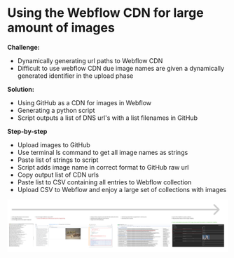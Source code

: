 # Using the Webflow CDN for large amount of images

**Challenge:**

-   Dynamically generating url paths to Webflow CDN
-   Difficult to use webflow CDN due image names are given a dynamically generated identifier in the upload phase

**Solution:**

-   Using GitHub as a CDN for images in Webflow
-   Generating a python script
-   Script outputs a list of DNS url's with a list filenames in GitHub

**Step-by-step**

-   Upload images to GitHub
-   Use terminal ls command to get all image names as strings
-   Paste list of strings to script
-   Script adds image name in correct format to GitHub raw url
-   Copy output list of CDN urls
-   Paste list to CSV containing all entries to Webflow collection
-   Upload CSV to Webflow and enjoy a large set of collections with images

![Example Process](https://raw.githubusercontent.com/alluster/cdn-image-url/master/image-naming-problem-webflow.jpg)
